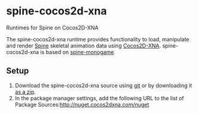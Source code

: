 # spine-cocos2d-xna
Runtimes for Spine on Cocos2D-XNA

The spine-cocos2d-xna runtime provides functionality to load, manipulate and render [Spine](http://esotericsoftware.com) skeletal animation data using [Cocos2D-XNA](https://github.com/Cocos2DXNA/cocos2d-xna). spine-cocos2d-xna is based on [spine-monogame](https://github.com/EsotericSoftware/spine-runtimes/tree/master/spine-monogame).

## Setup

1. Download the spine-cocos2d-xna source using [git](https://help.github.com/articles/set-up-git) or by downloading it [as a zip](https://github.com/HexaGames/spine-cocos2d-xna/archive/master.zip).
1. In the package manager settings, add the following URL to the list of Package Sources:http://nuget.cocos2dxna.com/nuget